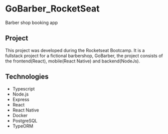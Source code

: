 # GoBarber_RocketSeat
Barber shop booking app

## Project
This project was developed during the Rocketseat Bootcamp. It is a fullstack project for a fictional barbershop, GoBarber, the project consists of the frontend(React), mobile(React Native) and backend(NodeJs).

## Technologies

- Typescript
- Node.js
- Express
- React
- React Native
- Docker
- PostgreSQL
- TypeORM
